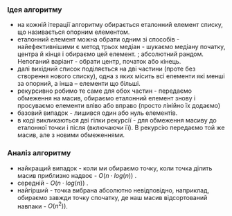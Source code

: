 ### Ідея алгоритму
- на кожній ітерації алгоритму обирається еталонний елемент списку, що називається опорним елементом.
- еталонний елемент можна обрати одним зі способів - найефективнішими є метод трьох медіан - шукаємо медіану початку, центра й кінця і обираємо цей елемент. ; абсолютний рандом. Непоганий варіант - обрати центр, початок або кінець. 
-  далі вихідний список поділяється на дві частини (проте без створення нового списку), одна з яких місить всі елементи які менші за опорний, а інша – елементи що більші.
- рекурсивно робимо те саме для обох частин - передаємо обмеження на масив, обираємо еталонний елемент знову і просуваємо елементи вліво або вправо (просто лінійно їх додаємо)
- базовий випадок - лишився один або нуль елементів. 
- в коді викликаються дві гілки рекурсії - для обмеження масиву до еталонної точки і після (включаючи її). В рекурсію передаємо той же масив, але з новими обмеженнями. 
### Аналіз алгоритму
- найкращий випадок - коли ми обираємо точку, коли точка ділить масив приблизно надвоє - $O(n \cdot log(n))$ .
- середній - $O(n \cdot log(n))$ .
- найгірший - точка вибрана абсолютно невідповідно, наприклад, обираємо завжди точку спочатку, де наш масив відсортований навпаки - $O(n^2))$. 


